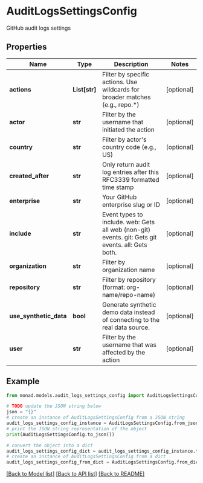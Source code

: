 # AuditLogsSettingsConfig

GitHub audit logs settings

## Properties

Name | Type | Description | Notes
------------ | ------------- | ------------- | -------------
**actions** | **List[str]** | Filter by specific actions. Use wildcards for broader matches (e.g., repo.*) | [optional] 
**actor** | **str** | Filter by the username that initiated the action | [optional] 
**country** | **str** | Filter by actor&#39;s country code (e.g., US) | [optional] 
**created_after** | **str** | Only return audit log entries after this RFC3339 formatted time stamp | [optional] 
**enterprise** | **str** | Your GitHub enterprise slug or ID | [optional] 
**include** | **str** | Event types to include. web: Gets all web (non-git) events. git: Gets git events. all: Gets both. | [optional] 
**organization** | **str** | Filter by organization name | [optional] 
**repository** | **str** | Filter by repository (format: org-name/repo-name) | [optional] 
**use_synthetic_data** | **bool** | Generate synthetic demo data instead of connecting to the real data source. | [optional] 
**user** | **str** | Filter by the username that was affected by the action | [optional] 

## Example

```python
from monad.models.audit_logs_settings_config import AuditLogsSettingsConfig

# TODO update the JSON string below
json = "{}"
# create an instance of AuditLogsSettingsConfig from a JSON string
audit_logs_settings_config_instance = AuditLogsSettingsConfig.from_json(json)
# print the JSON string representation of the object
print(AuditLogsSettingsConfig.to_json())

# convert the object into a dict
audit_logs_settings_config_dict = audit_logs_settings_config_instance.to_dict()
# create an instance of AuditLogsSettingsConfig from a dict
audit_logs_settings_config_from_dict = AuditLogsSettingsConfig.from_dict(audit_logs_settings_config_dict)
```
[[Back to Model list]](../README.md#documentation-for-models) [[Back to API list]](../README.md#documentation-for-api-endpoints) [[Back to README]](../README.md)


